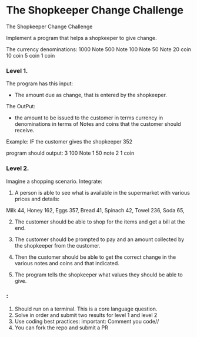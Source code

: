 # The Shopkeeper Change Challenge
The Shopkeeper Change Challenge

Implement a program that helps a shopkeeper to give change.

The currency denominations:
1000 Note
500 Note
100 Note
50 Note
20 coin
10 coin
5 coin
1 coin


### Level 1.
The program has this input:

- The amount due as change, that is entered by the shopkeeper.

The OutPut:

- the amount to be issued to the customer in terms currency in denominations in terms of Notes and coins that the customer should receive.


Example:
IF the customer gives the shopkeeper 352

program should output: 
    3 100 Note
    1 50 note
    2 1 coin

### Level 2.

Imagine a shopping scenario. Integrate:

1. A person is able to see what is available in the supermarket with various prices and details:

Milk 44,
Honey 162,
Eggs 357,
Bread 41,
Spinach 42,
Towel 236,
Soda 65,

2. The customer should be able to shop for the items and get a bill at the end.

3. The customer should be prompted to pay and an amount collected by the shopkeeper from the customer.

4. Then the customer should be able to get the correct change in the various notes and coins and that indicated.

5. The program tells the shopkeeper what values they should be able to give.

### :
1. Should run on a terminal. This is a core language question.
2. Solve in order and submit two results for level 1 and level 2
3. Use coding best practices:
    important: Comment you code//
4. You can fork the repo and submit a PR






